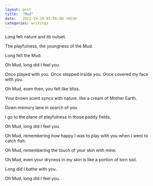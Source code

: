 ```yaml
---
layout: post
title:  "Mud"
date:   2022-10-10 01:56:00 +0530
categories: writings
---
```

Long felt nature and its outset.

The playfulness, the youngness of the Mud.

Long felt the Mud.

Oh Mud, long did I feel you.

Once played with you. Once stepped inside you. Once covered my face with you.

Oh Mud, even then, you felt like bliss.

Your brown scent syncs with nature, like a cream of Mother Earth.

Down memory lane in search of you

I go to the plane of playfulness in those paddy fields.

Oh Mud, long did I feel you.

Oh Mud, remembering how happy I was to play with you when I went to catch fish.

Oh Mud, remembering the touch of your skin with mine.

Oh Mud, even your dryness in my skin is like a portion of torn soil.

Long did I bathe with you.

Oh Mud, long did I feel you.
